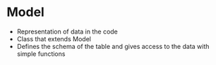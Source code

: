 # Model
* Representation of data in the code
* Class that extends Model
* Defines the schema of the table and gives access to the data with simple functions